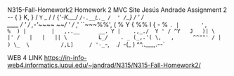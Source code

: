 # 
N315-Fall-Homework2
Homework 2 MVC Site
Jesús Andrade
Assignment 2
             		    --
                          {    }
                          K,   }
                         /  `Y`
                    _   /   /
                   {_'-K.__/
                     `/-.__L._
                     /  ' /`\_}
                    /  ' /     
            ____   /  ' /
     ,-'~~~~    ~~/  ' /_
   ,'             ``~~~%%',
  (                     %  Y
 {                      %% I
{      -                 %  `.
|       ',                %  )
|        |   ,..__      __. Y
|    .,_./  Y ' / ^Y   J   )|
\           |' /   |   |   ||
 \          L_/    . _ (_,.'(
  \,   ,      ^^""' / |      )
    \_  \          /,L]     /
      '-_`-,       ` `   ./`
         `-(_            )
             ^^\..___,.--`

WEB 4 LINK
https://in-info-web4.informatics.iupui.edu/~jandrad/N315/N315-Fall-Homework2/